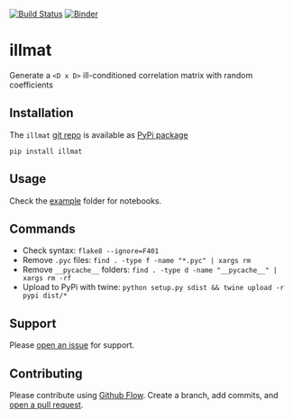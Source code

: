 [![Build Status](https://travis-ci.org/kmedian/illmat.svg?branch=master)](https://travis-ci.org/kmedian/illmat)
[![Binder](https://mybinder.org/badge.svg)](https://mybinder.org/v2/gh/kmedian/illmat/master?urlpath=lab)

# illmat
Generate a `<D x D>` ill-conditioned correlation matrix with random coefficients



## Installation
The `illmat` [git repo](http://github.com/kmedian/illmat) is available as [PyPi package](https://pypi.org/project/illmat)

```
pip install illmat
```


## Usage
Check the [example](https://github.com/kmedian/illmat/blob/master/examples/ill-conditioned%20correlation%20matrix.ipynb) folder for notebooks.


## Commands
* Check syntax: `flake8 --ignore=F401`
* Remove `.pyc` files: `find . -type f -name "*.pyc" | xargs rm`
* Remove `__pycache__` folders: `find . -type d -name "__pycache__" | xargs rm -rf`
* Upload to PyPi with twine: `python setup.py sdist && twine upload -r pypi dist/*`


## Support
Please [open an issue](https://github.com/kmedian/illmat/issues/new) for support.


## Contributing
Please contribute using [Github Flow](https://guides.github.com/introduction/flow/). Create a branch, add commits, and [open a pull request](https://github.com/kmedian/illmat/compare/).
